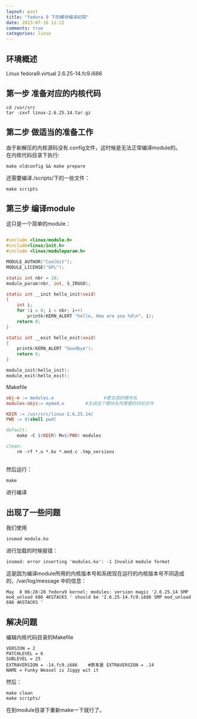 ```yaml
---
layout: post
title: "fedora 9 下的模块编译初探"
date: 2013-07-16 11:12
comments: true
categories: linux
---
```

## 环境概述

Linux fedora9.virtual 2.6.25-14.fc9.i686

## 第一步 准备对应的内核代码

    cd /usr/src
    tar -zxvf linux-2.6.25.14.tar.gz 
    

## 第二步 做适当的准备工作

由于新解压的内核源码没有.config文件，这时候是无法正常编译module的。  
在内核代码目录下执行:

    make oldconfig && make prepare
    

还需要编译./scripts/下的一些文件：

    make scripts
    

## 第三步 编译module

这只是一个简单的module：  
```c mymod.c

#include <linux/module.h>
#include<linux/init.h>
#include <linux/moduleparam.h>

MODULE_AUTHOR("Coolbit");
MODULE_LICENSE("GPL");

static int nbr = 10; 
module_param(nbr, int, S_IRUGO);

static int __init hello_init(void)
{
    int i;
    for (i = 0; i < nbr; i++) 
        printk(KERN_ALERT "hello, How are you %d\n", i); 
    return 0;
}

static int __exit hello_exit(void)
{
    printk(KERN_ALERT "Goodbye");
    return 0;
}

module_init(hello_init);
module_exit(hello_exit);
```

Makefile
```makefile
obj-m := modules.o                   #要生成的模块名     
modules-objs:= mymod.o        #生成这个模块名所需要的目标文件

KDIR := /usr/src/linux-2.6.25.14/
PWD := $(shell pwd)

default:
    make -C $(KDIR) M=$(PWD) modules

clean:
    rm -rf *.o *.ko *.mod.c .tmp_versions
    
```
然后运行：

    make
    

进行编译

## 出现了一些问题

我们使用

    insmod module.ko
    

进行加载的时候报错：

    insmod: error inserting 'modules.ko': -1 Invalid module format
    

这是因为编译module所用的内核版本号和系统现在运行的内核版本号不同造成的，/var/log/message 中的信息：

    May  8 06:28:20 fedora9 kernel: modules: version magic '2.6.25.14 SMP mod_unload 686 4KSTACKS ' should be '2.6.25-14.fc9.i686 SMP mod_unload 686 4KSTACKS '
    

## 解决问题

编辑内核代码目录的Makefile

    VERSION = 2
    PATCHLEVEL = 6
    SUBLEVEL = 25
    EXTRAVERSION = -14.fc9.i686    #原本是 EXTRAVERSION = .14
    NAME = Funky Weasel is Jiggy wit it
    

然后：

    make clean 
    make scripts/
    

在到module目录下重新make一下就行了。
